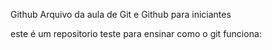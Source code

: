 Github 
Arquivo da aula de Git e Github para iniciantes

este é um repositorio teste para ensinar como o git funciona:
